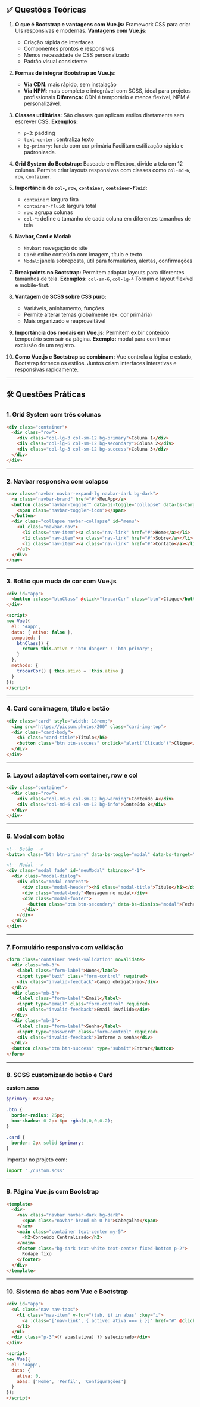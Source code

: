 ## ✅ Questões Teóricas

1. **O que é Bootstrap e vantagens com Vue.js:**
   Framework CSS para criar UIs responsivas e modernas.
   **Vantagens com Vue.js:**

   * Criação rápida de interfaces
   * Componentes prontos e responsivos
   * Menos necessidade de CSS personalizado
   * Padrão visual consistente

2. **Formas de integrar Bootstrap ao Vue.js:**

   * **Via CDN**: mais rápido, sem instalação
   * **Via NPM**: mais completo e integrável com SCSS, ideal para projetos profissionais
     **Diferença:** CDN é temporário e menos flexível, NPM é personalizável.

3. **Classes utilitárias:**
   São classes que aplicam estilos diretamente sem escrever CSS.
   **Exemplos:**

   * `p-3`: padding
   * `text-center`: centraliza texto
   * `bg-primary`: fundo com cor primária
     Facilitam estilização rápida e padronizada.

4. **Grid System do Bootstrap:**
   Baseado em Flexbox, divide a tela em 12 colunas.
   Permite criar layouts responsivos com classes como `col-md-6`, `row`, `container`.

5. **Importância de `col-`, `row`, `container`, `container-fluid`:**

   * `container`: largura fixa
   * `container-fluid`: largura total
   * `row`: agrupa colunas
   * `col-*`: define o tamanho de cada coluna em diferentes tamanhos de tela

6. **Navbar, Card e Modal:**

   * `Navbar`: navegação do site
   * `Card`: exibe conteúdo com imagem, título e texto
   * `Modal`: janela sobreposta, útil para formulários, alertas, confirmações

7. **Breakpoints no Bootstrap:**
   Permitem adaptar layouts para diferentes tamanhos de tela.
   **Exemplos:** `col-sm-6`, `col-lg-4`
   Tornam o layout flexível e mobile-first.

8. **Vantagem de SCSS sobre CSS puro:**

   * Variáveis, aninhamento, funções
   * Permite alterar temas globalmente (ex: cor primária)
   * Mais organizado e reaproveitável

9. **Importância dos modais em Vue.js:**
   Permitem exibir conteúdo temporário sem sair da página.
   **Exemplo:** modal para confirmar exclusão de um registro.

10. **Como Vue.js e Bootstrap se combinam:**
    Vue controla a lógica e estado, Bootstrap fornece os estilos.
    Juntos criam interfaces interativas e responsivas rapidamente.

---

## 🛠 Questões Práticas

### 1. **Grid System com três colunas**

```html
<div class="container">
  <div class="row">
    <div class="col-lg-3 col-sm-12 bg-primary">Coluna 1</div>
    <div class="col-lg-6 col-sm-12 bg-secondary">Coluna 2</div>
    <div class="col-lg-3 col-sm-12 bg-success">Coluna 3</div>
  </div>
</div>
```

---

### 2. **Navbar responsiva com colapso**

```html
<nav class="navbar navbar-expand-lg navbar-dark bg-dark">
  <a class="navbar-brand" href="#">MeuApp</a>
  <button class="navbar-toggler" data-bs-toggle="collapse" data-bs-target="#menu">
    <span class="navbar-toggler-icon"></span>
  </button>
  <div class="collapse navbar-collapse" id="menu">
    <ul class="navbar-nav">
      <li class="nav-item"><a class="nav-link" href="#">Home</a></li>
      <li class="nav-item"><a class="nav-link" href="#">Sobre</a></li>
      <li class="nav-item"><a class="nav-link" href="#">Contato</a></li>
    </ul>
  </div>
</nav>
```

---

### 3. **Botão que muda de cor com Vue.js**

```html
<div id="app">
  <button :class="btnClass" @click="trocarCor" class="btn">Clique</button>
</div>

<script>
new Vue({
  el: '#app',
  data: { ativo: false },
  computed: {
    btnClass() {
      return this.ativo ? 'btn-danger' : 'btn-primary';
    }
  },
  methods: {
    trocarCor() { this.ativo = !this.ativo }
  }
});
</script>
```

---

### 4. **Card com imagem, título e botão**

```html
<div class="card" style="width: 18rem;">
  <img src="https://picsum.photos/200" class="card-img-top">
  <div class="card-body">
    <h5 class="card-title">Título</h5>
    <button class="btn btn-success" onclick="alert('Clicado')">Clique</button>
  </div>
</div>
```

---

### 5. **Layout adaptável com container, row e col**

```html
<div class="container">
  <div class="row">
    <div class="col-md-6 col-sm-12 bg-warning">Conteúdo A</div>
    <div class="col-md-6 col-sm-12 bg-info">Conteúdo B</div>
  </div>
</div>
```

---

### 6. **Modal com botão**

```html
<!-- Botão -->
<button class="btn btn-primary" data-bs-toggle="modal" data-bs-target="#meuModal">Abrir</button>

<!-- Modal -->
<div class="modal fade" id="meuModal" tabindex="-1">
  <div class="modal-dialog">
    <div class="modal-content">
      <div class="modal-header"><h5 class="modal-title">Título</h5></div>
      <div class="modal-body">Mensagem no modal</div>
      <div class="modal-footer">
        <button class="btn btn-secondary" data-bs-dismiss="modal">Fechar</button>
      </div>
    </div>
  </div>
</div>
```

---

### 7. **Formulário responsivo com validação**

```html
<form class="container needs-validation" novalidate>
  <div class="mb-3">
    <label class="form-label">Nome</label>
    <input type="text" class="form-control" required>
    <div class="invalid-feedback">Campo obrigatório</div>
  </div>
  <div class="mb-3">
    <label class="form-label">Email</label>
    <input type="email" class="form-control" required>
    <div class="invalid-feedback">Email inválido</div>
  </div>
  <div class="mb-3">
    <label class="form-label">Senha</label>
    <input type="password" class="form-control" required>
    <div class="invalid-feedback">Informe a senha</div>
  </div>
  <button class="btn btn-success" type="submit">Entrar</button>
</form>
```

---

### 8. **SCSS customizando botão e Card**

**custom.scss**

```scss
$primary: #28a745;

.btn {
  border-radius: 25px;
  box-shadow: 0 2px 6px rgba(0,0,0,0.2);
}

.card {
  border: 2px solid $primary;
}
```

Importar no projeto com:

```js
import './custom.scss'
```

---

### 9. **Página Vue.js com Bootstrap**

```html
<template>
  <div>
    <nav class="navbar navbar-dark bg-dark">
      <span class="navbar-brand mb-0 h1">Cabeçalho</span>
    </nav>
    <main class="container text-center my-5">
      <h2>Conteúdo Centralizado</h2>
    </main>
    <footer class="bg-dark text-white text-center fixed-bottom p-2">
      Rodapé fixo
    </footer>
  </div>
</template>
```

---

### 10. **Sistema de abas com Vue e Bootstrap**

```html
<div id="app">
  <ul class="nav nav-tabs">
    <li class="nav-item" v-for="(tab, i) in abas" :key="i">
      <a :class="['nav-link', { active: ativa === i }]" href="#" @click="ativa = i">{{ tab }}</a>
    </li>
  </ul>
  <div class="p-3">{{ abas[ativa] }} selecionado</div>
</div>

<script>
new Vue({
  el: '#app',
  data: {
    ativa: 0,
    abas: ['Home', 'Perfil', 'Configurações']
  }
});
</script>
```

